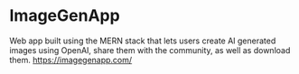 # ImageGenApp
Web app built using the MERN stack that lets users create AI generated images using OpenAI, share them with the community, as well as download them.
https://imagegenapp.com/
